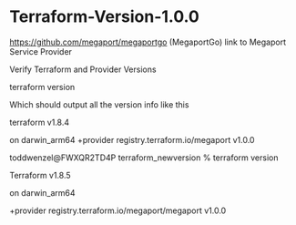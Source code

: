 # Terraform-Version-1.0.0

https://github.com/megaport/megaportgo (MegaportGo) link to Megaport Service Provider

Verify Terraform and Provider Versions

terraform version

Which should output all the version info like this

terraform v1.8.4

on darwin_arm64
+provider registry.terraform.io/megaport v1.0.0

toddwenzel@FWXQR2TD4P terraform_newversion % terraform version

Terraform v1.8.5

on darwin_arm64

+provider registry.terraform.io/megaport/megaport v1.0.0


